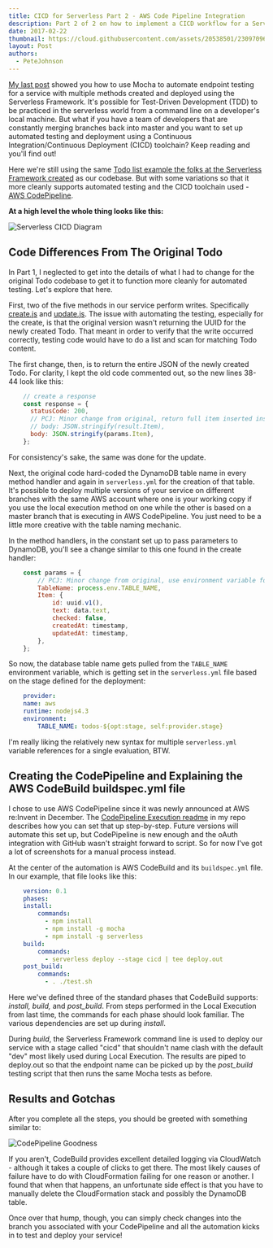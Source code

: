 ```yaml
---
title: CICD for Serverless Part 2 - AWS Code Pipeline Integration
description: Part 2 of 2 on how to implement a CICD workflow for a Serverless project
date: 2017-02-22
thumbnail: https://cloud.githubusercontent.com/assets/20538501/23097096/d7ff7a34-f5f0-11e6-9416-6aefd5f3dbe0.png
layout: Post
authors:
  - PeteJohnson
---
```

[My last post](https://serverless.com/blog/cicd-for-serverless-part-1/) showed you how to use Mocha to automate endpoint testing for a service with multiple methods created and deployed using the Serverless Framework. It's possible for Test-Driven Development (TDD) to be practiced in the serverless world from a command line on a developer's local machine. But what if you have a team of developers that are constantly merging branches back into master and you want to set up automated testing and deployment using a Continuous Integration/Continuous Deployment (CICD) toolchain? Keep reading and you'll find out!

Here we're still using the same [Todo list example the folks at the Serverless Framework created](https://github.com/serverless/examples) as our codebase. But with some variations so that it more cleanly supports automated testing and the CICD toolchain used - [AWS CodePipeline](https://aws.amazon.com/codepipeline/). 

**At a high level the whole thing looks like this:**

![Serverless CICD Diagram](https://s3.amazonaws.com/analyzer.fmlnerd.com/img/ServerlessCICDmed.png)

## Code Differences From The Original Todo
In Part 1, I neglected to get into the details of what I had to change for the original Todo codebase to get it to function more cleanly for automated testing. Let's explore that here. 

First, two of the five methods in our service perform writes.  Specifically [create.js](https://github.com/nerdguru/serverlessTodos/blob/master/src/todos/create.js) and [update.js](https://github.com/nerdguru/serverlessTodos/blob/master/src/todos/update.js). The issue with automating the testing, especially for the create, is that the original version wasn't returning the UUID for the newly created Todo. That meant in order to verify that the write occurred correctly, testing code would have to do a list and scan for matching Todo content.

The first change, then, is to return the entire JSON of the newly created Todo. For clarity, I kept the old code commented out, so the new lines 38-44 look like this:

```js
    // create a response
    const response = {
      statusCode: 200,
      // PCJ: Minor change from original, return full item inserted instead of empty result
      // body: JSON.stringify(result.Item),
      body: JSON.stringify(params.Item),
    };
```

For consistency's sake, the same was done for the update.

Next, the original code hard-coded the DynamoDB table name in every method handler and again in `serverless.yml` for the creation of that table. It's possible to deploy multiple versions of your service on different branches with the same AWS account where one is your working copy if you use the local execution method on one while the other is based on a master branch that is executing in AWS CodePipeline. You just need to be a little more creative with the table naming mechanic.

In the method handlers, in the constant set up to pass parameters to DynamoDB, you'll see a change similar to this one found in the create handler:

```js	
	const params = {
		// PCJ: Minor change from original, use environment variable for stage sensitive table name
  		TableName: process.env.TABLE_NAME,
  		Item: {
    		id: uuid.v1(),
    		text: data.text,
    		checked: false,
    		createdAt: timestamp,
    		updatedAt: timestamp,
  		},
	};
```	
	
So now, the database table name gets pulled from the `TABLE_NAME` environment variable, which is getting set in the `serverless.yml` file based on the stage defined for the deployment:


```yml
	provider:
  	name: aws
  	runtime: nodejs4.3
  	environment: 
      	TABLE_NAME: todos-${opt:stage, self:provider.stage}
```	

I'm really liking the relatively new syntax for multiple `serverless.yml` variable references for a single evaluation, BTW.

## Creating the CodePipeline and Explaining the AWS CodeBuild buildspec.yml file
I chose to use AWS CodePipeline since it was newly announced at AWS re:Invent in December. The [CodePipeline Execution readme](https://github.com/nerdguru/serverlessTodos/blob/master/docs/codePipeline.md) in my repo describes how you can set that up step-by-step. Future versions will automate this set up, but CodePipeline is new enough and the oAuth integration with GitHub wasn't straight forward to script. So for now I've got a lot of screenshots for a manual process instead.

At the center of the automation is AWS CodeBuild and its `buildspec.yml` file. In our example, that file looks like this:

```yml
	version: 0.1
	phases:
  	install:
    	commands:
      	  - npm install
      	  - npm install -g mocha
      	  - npm install -g serverless
  	build:
    	commands:
      	  - serverless deploy --stage cicd | tee deploy.out 
  	post_build:
    	commands:
      	  - . ./test.sh
```

Here we've defined three of the standard phases that CodeBuild supports: *install, build,* and *post_build*. From steps performed in the Local Execution from last time, the commands for each phase should look familiar. The various dependencies are set up during *install*.  

During *build*, the Serverless Framework command line is used to deploy our service with a stage called "cicd" that shouldn't name clash with the default "dev" most likely used during Local Execution. The results are piped to deploy.out so that the endpoint name can be picked up by the *post_build* testing script that then runs the same Mocha tests as before.

## Results and Gotchas

After you complete all the steps, you should be greeted with something similar to:

![CodePipeline Goodness](https://s3.amazonaws.com/analyzer.fmlnerd.com/img/completedPipeline.jpg)

If you aren't, CodeBuild provides excellent detailed logging via CloudWatch - although it takes a couple of clicks to get there. The most likely causes of failure have to do with CloudFormation failing for one reason or another. I found that when that happens, an unfortunate side effect is that you have to manually delete the CloudFormation stack and possibly the DynamoDB table.

Once over that hump, though, you can simply check changes into the branch you associated with your CodePipeline and all the automation kicks in to test and deploy your service!
